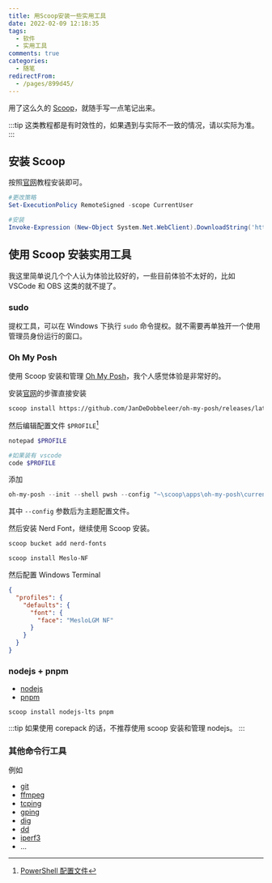 ```yaml
---
title: 用Scoop安装一些实用工具
date: 2022-02-09 12:18:35
tags:
  - 软件
  - 实用工具
comments: true
categories:
  - 随笔
redirectFrom:
  - /pages/899d45/
---
```


用了这么久的 [Scoop](https://scoop.sh/)，就随手写一点笔记出来。

<!-- more -->

:::tip
这类教程都是有时效性的，如果遇到与实际不一致的情况，请以实际为准。
:::

## 安装 Scoop

按照[官网](https://scoop.sh/)教程安装即可。

```powershell
#更改策略
Set-ExecutionPolicy RemoteSigned -scope CurrentUser

#安装
Invoke-Expression (New-Object System.Net.WebClient).DownloadString('https://get.scoop.sh')
```

## 使用 Scoop 安装实用工具

我这里简单说几个个人认为体验比较好的，一些目前体验不太好的，比如 VSCode 和 OBS 这类的就不提了。

### sudo

提权工具，可以在 Windows 下执行 `sudo` 命令提权。就不需要再单独开一个使用管理员身份运行的窗口。

### Oh My Posh

使用 Scoop 安装和管理 [Oh My Posh](https://ohmyposh.dev/)，我个人感觉体验是非常好的。

安装[官网](https://ohmyposh.dev/docs/windows)的步骤直接安装

```bash
scoop install https://github.com/JanDeDobbeleer/oh-my-posh/releases/latest/download/oh-my-posh.json
```

然后编辑配置文件 `$PROFILE`[^about_profiles]

```bash
notepad $PROFILE

#如果装有 vscode
code $PROFILE
```

添加

```powershell
oh-my-posh --init --shell pwsh --config "~\scoop\apps\oh-my-posh\current\themes\agnosterplus.omp.json" | Invoke-Expression
```

其中 `--config` 参数后为主题配置文件。

然后安装 Nerd Font，继续使用 Scoop 安装。

```bash
scoop bucket add nerd-fonts

scoop install Meslo-NF
```

然后配置 Windows Terminal

```json
{
  "profiles": {
    "defaults": {
      "font": {
        "face": "MesloLGM NF"
      }
    }
  }
}
```

### nodejs + pnpm

- [nodejs](https://nodejs.org)
- [pnpm](https://pnpm.io)

```
scoop install nodejs-lts pnpm
```

:::tip
如果使用 corepack 的话，不推荐使用 scoop 安装和管理 nodejs。
:::

### 其他命令行工具

例如

- [git](https://git-scm.com/)
- [ffmpeg](https://ffmpeg.org)
- [tcping](https://elifulkerson.com/projects/tcping.php)
- [gping](https://github.com/orf/gping)
- [dig]()
- [dd](http://www.chrysocome.net/dd)
- [iperf3](https://iperf.fr)
- ...

[^about_profiles]: [PowerShell 配置文件](https://docs.microsoft.com/zh-cn/powershell/module/microsoft.powershell.core/about/about_profiles#the-profile-files)
